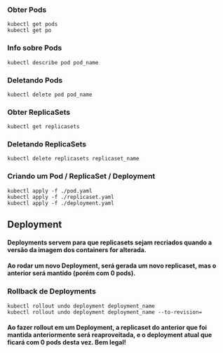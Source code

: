 ### Obter Pods
```
kubectl get pods
kubectl get po
```

### Info sobre Pods
```
kubectl describe pod pod_name
```

### Deletando Pods
```
kubectl delete pod pod_name
```

### Obter ReplicaSets
```
kubectl get replicasets
```

### Deletando ReplicaSets
```
kubectl delete replicasets replicaset_name
```

### Criando um Pod / ReplicaSet / Deployment
```
kubectl apply -f ./pod.yaml
kubectl apply -f ./replicaset.yaml
kubectl apply -f ./deployment.yaml
```

## Deployment
#### Deployments servem para que replicasets sejam recriados quando a versão da imagem dos containers for alterada.
#### Ao rodar um novo Deployment, será gerada um novo replicaset, mas o anterior será mantido (porém com 0 pods).

### Rollback de Deployments
```
kubectl rollout undo deployment deployment_name
kubectl rollout undo deployment deployment_name --to-revision=
```
#### Ao fazer rollout em um Deployment, a replicaset do anterior que foi mantida anteriormente será reaproveitada, e o deployment atual que ficará com 0 pods desta vez. Bem legal!